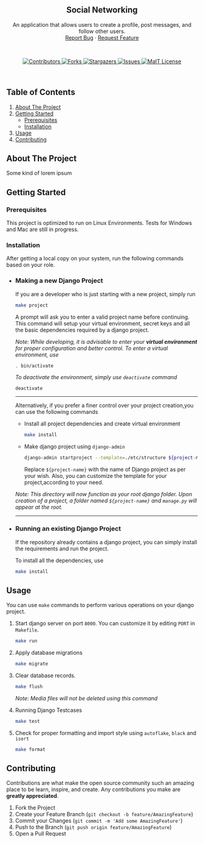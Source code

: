 <p align="center">
  <!-- <a href="https://github.com/AvishrantsSh/Social-Networking-Project">
    <img src="assets/logo.png" alt="Logo" width="480">
  </a> -->

  <h2 align="center">Social Networking</h2>

  <p align="center">
    An application that allows users to create a profile, post messages, and follow other users.
    <br>
    <a href="https://github.com/AvishrantsSh/Social-Networking-Project/issues">Report Bug</a>
    ·
    <a href="https://github.com/AvishrantsSh/Social-Networking-Project/issues">Request Feature</a>
  </p>
</p>
<br>
<p align="center">
  <a href="https://github.com/AvishrantsSh/Social-Networking-Project/graphs/contributors">
    <img alt="Contributors" src="https://img.shields.io/github/contributors/AvishrantsSh/Social-Networking-Project.svg?style=for-the-badge" style="max-width:100%;">
  </a>
  <a href="https://github.com/AvishrantsSh/Social-Networking-Project/network/members">
    <img alt="Forks" src="https://img.shields.io/github/forks/AvishrantsSh/Social-Networking-Project.svg?style=for-the-badge" style="max-width:100%;">
  </a>
  <a  href="https://github.com/AvishrantsSh/Social-Networking-Project/stargazers">
    <img alt="Stargazers" src="https://img.shields.io/github/stars/AvishrantsSh/Social-Networking-Project.svg?style=for-the-badge" style="max-width:100%;">
  </a>
  <a href="https://github.com/AvishrantsSh/Social-Networking-Project/issues">
    <img alt="Issues" src="https://img.shields.io/github/issues/AvishrantsSh/Social-Networking-Project.svg?style=for-the-badge" style="max-width:100%;">
  </a>
  <a href="https://github.com/AvishrantsSh/Social-Networking-Project/blob/main/LICENSE">
    <img alt="MaIT License" src="https://img.shields.io/github/license/AvishrantsSh/Social-Networking-Project.svg?style=for-the-badge" style="max-width:100%;">
  </a>
</p>

<br>
<!-- TABLE OF CONTENTS -->

## Table of Contents
<ol>
  <li>
    <a href="#about-the-project">About The Project</a>
  </li>
  <li>
    <a href="#getting-started">Getting Started</a>
    <ul>
      <li><a href="#prerequisites">Prerequisites</a></li>
      <li><a href="#installation">Installation</a></li>
    </ul>
  </li>
  <li><a href="#usage">Usage</a></li>
  <li><a href="#contributing">Contributing</a></li>
</ol>



<!-- ABOUT THE PROJECT -->
## About The Project

Some kind of lorem ipsum

<!-- GETTING STARTED -->
## Getting Started


### Prerequisites

This project is optimized to run on Linux Environments. Tests for Windows and Mac are still in progress.

### Installation

After getting a local copy on your system, run the following commands based on your role.

- ### Making a new Django Project
    If you are a developer who is just starting with a new project, simply run
    ```sh
    make project
    ```
    A prompt will ask you to enter a valid project name before continuing. This command will setup your virtual environment, secret keys and all the basic dependencies required by a django project.

    
    
    _Note: While developing, it is advisable to enter your **virtual environment** for proper configuration and better control. To enter a virtual environment, use_
    ```sh
    . bin/activate
    ```

    _To deactivate the environment, simply use `deactivate` command_
    ```
    deactivate
    ```
    ___
    Alternatively, if you prefer a finer control over your project creation,you can use the following commands
    - Install all project dependencies and create virtual environment
        ```sh
        make install
        ```

    - Make django project using `django-admin`
        ```sh
        django-admin startproject --template=./etc/structure ${project-name} .
        ```

      Replace `${project-name}` with the name of Django project as per your wish. Also, you can customize the template for your project,according to your need.

    _Note: This directory will now function as your root django folder. Upon creation of a project, a folder named `${project-name}` and `manage.py` will appear at the root._
  ___

- ### Running an existing Django Project
    If the repository already contains a django project, you can simply install the requirements and run the project.

    To install all the dependencies, use
    ```sh
    make install
    ```

<!-- USAGE EXAMPLES -->
## Usage

You can use `make` commands to perform various operations on your django project.
1. Start django server on port `8000`. You can customize it by editing `PORT` in `Makefile`. 
    ```sh
    make run
    ```

2. Apply database migrations
    ```sh
    make migrate
    ```

3. Clear database records.
    ```sh
    make flush
    ```
     _Note: Media files will not be deleted using this command_

4. Running Django Testcases
    ```sh
    make test
    ```

5. Check for proper formatting and import style using `autoflake`, `black` and `isort`
    ```sh
    make format
    ```

<!-- CONTRIBUTING -->
## Contributing

Contributions are what make the open source community such an amazing place to be learn, inspire, and create. Any contributions you make are **greatly appreciated**.

1. Fork the Project
2. Create your Feature Branch (`git checkout -b feature/AmazingFeature`)
3. Commit your Changes (`git commit -m 'Add some AmazingFeature'`)
4. Push to the Branch (`git push origin feature/AmazingFeature`)
5. Open a Pull Request

